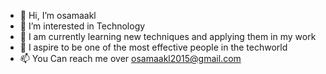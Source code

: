 - 👋 Hi, I’m osamaakl
- 👀 I’m interested in Technology
- 🌱 I am currently learning new techniques and applying them in my work
- 💞️ I aspire to be one of the most effective people in the techworld 
- 📫 You Can  reach me over osamaakl2015@gmail.com


<!---
osamaakl/osamaakl is a ✨ special ✨ repository because its `README.md` (this file) appears on your GitHub profile.
You can click the Preview link to take a look at your changes.
--->
